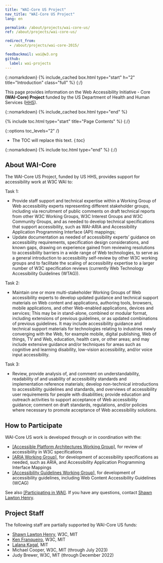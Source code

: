 ```yaml
---
title: "WAI-Core US Project"
nav_title: "WAI-Core US Project"
lang: en

permalink: /about/projects/wai-core-us/
ref: /about/projects/wai-core-us/

redirect_from:
  - /about/projects/wai-core-2015/

feedbackmail: wai@w3.org
github:
  label: wai-projects
---
```


{::nomarkdown}
{% include_cached box.html type="start" h="2" title="Introduction" class="full" %}
{:/}

This page provides information on the Web Accessibility Initiative - Core **(WAI-Core) Project** funded by the US Department of Health and Human Services ([HHS](https://www.hhs.gov/)).

{::nomarkdown}
{% include_cached box.html type="end" %}

{% include toc.html type="start" title="Page Contents" %}
{:/}

{::options toc_levels="2" /}

-   The TOC will replace this text.
{:toc}

{::nomarkdown}
{% include toc.html type="end" %}
{:/}

## About WAI-Core

The WAI-Core US Project, funded by US HHS, provides support for accessibility work at W3C WAI to:

Task 1:

*   Provide staff support and technical expertise within a Working Group of Web accessibility experts representing different stakeholder groups, including via recruitment of public comments on draft technical reports from other W3C Working Groups, W3C Interest Groups and W3C Community Groups, and as needed to develop technical specifications that support accessibility, such as WAI-ARIA and Accessibility Application Programming Interface (API) mappings;
*   Update documentation as needed of accessibility experts’ guidance on accessibility requirements, specification design considerations, and known gaps, drawing on experience gained from reviewing resolutions to accessibility barriers in a wide range of Web technologies, to serve as a general introduction to accessibility self-review by other W3C working groups and to facilitate the scaling of accessibility expertise to a larger number of W3C specification reviews (currently Web Technology Accessibility Guidelines (WTAG)).

Task 2:

*   Maintain one or more multi-stakeholder Working Groups of Web accessibility experts to develop updated guidance and technical support materials on Web content and applications, authoring tools, browsers, mobile applications, and other Web-enabled applications, devices and services; This may be in stand-alone, combined or modular format, including extensions of previous guidelines, or as updated combinations of previous guidelines. It may include accessibility guidance and technical support materials for technologies relating to industries newly converging with the Web, for example mobile, digital publishing, Web of things, TV and Web, education, health care, or other areas; and may include extensive guidance and/or techniques for areas such as cognitive and learning disability, low-vision accessibility, and/or voice input accessibility.

Task 3:

*   Review, provide analysis of, and comment on understandability, readability of and usability of accessibility standards and implementation reference materials; develop non-technical introductions to accessibility guidelines and standards, and overviews of accessibility user requirements for people with disabilities; provide education and outreach activities to support acceptance of Web accessibility guidance; comment on draft standards, regulations, and/or policies where necessary to promote acceptance of Web accessibility solutions.

## How to Participate

WAI-Core US work is developed through or in coordination with the:

*   [[Accessible Platform Architectures Working Group]](/about/groups/apawg/), for review of accessibility in W3C specifications
*   [[ARIA Working Group]](/about/groups/ariawg/), for development of accessibility specifications as needed, such as ARIA, and Accessibility Application Programming Interface Mappings
*   [[Accessibility Guidelines Working Group]](/about/groups/agwg/), for development of accessibility guidelines, including Web Content Accessibility Guidelines (WCAG)

See also [[Participating in WAI]](/about/participating/). If you have any questions, contact [Shawn Lawton Henry](https://www.w3.org/People/Shawn/).

## Project Staff

The following staff are partially supported by WAI-Core US funds:

*   [Shawn Lawton Henry](https://www.w3.org/People/Shawn/), W3C, MIT
*   [Ken Franqueiro](https://www.w3.org/staff/#kfranqueiro), W3C, MIT
*   [Lalana Kagal](https://www.csail.mit.edu/person/lalana-kagal), MIT
*   Michael Cooper, W3C, MIT (through July 2023)
*   Judy Brewer, W3C, MIT (through December 2022)
